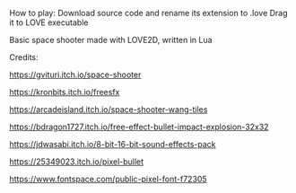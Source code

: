 How to play: Download source code and rename its extension to .love
Drag it to LOVE executable

Basic space shooter made with LOVE2D, written in Lua

Credits: 

https://gvituri.itch.io/space-shooter

https://kronbits.itch.io/freesfx

https://arcadeisland.itch.io/space-shooter-wang-tiles

https://bdragon1727.itch.io/free-effect-bullet-impact-explosion-32x32

https://jdwasabi.itch.io/8-bit-16-bit-sound-effects-pack

https://25349023.itch.io/pixel-bullet

https://www.fontspace.com/public-pixel-font-f72305
